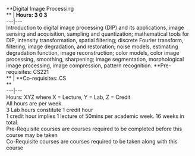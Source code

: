 **Digital Image Processing  
** | **Hours: 3 0 3**  
---|---  
Introduction to digital image processing (DIP) and its applications, image sensing and acquisition, sampling and quantization; mathematical tools for DIP, intensity transformation, spatial filtering; discrete Fourier transform, filtering, image degradation, and restoration; noise models, estimating degradation function, image reconstruction; color models, color image processing, smoothing, sharpening; image segmentation, morphological image processing, image compression, pattern recognition. 
**Pre-requisites: CS221  
** | **Co-requisites: CS  
**  
---|---  
Hours: XYZ where X = Lecture, Y = Lab, Z = Credit  
All hours are per week.  
3 Lab hours constitute 1 credit hour  
1 credit hour implies 1 lecture of 50mins per academic week. 16 weeks in total.  
Pre-Requisite courses are courses required to be completed before this course may be taken  
Co-Requisite courses are courses required to be taken along with this course
